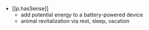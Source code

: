 


- [[p.hasSense]]
  - add potential energy to a battery-powered device
  - animal revitalization via rest, sleep, vacation
